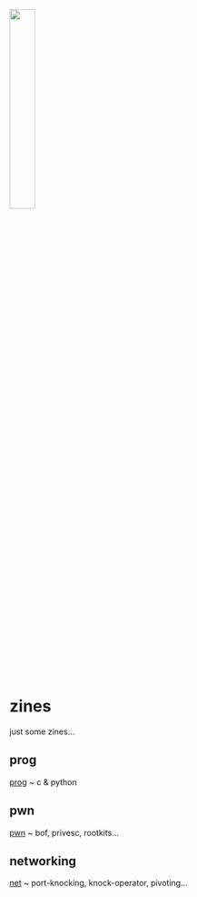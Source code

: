 <img width="30%" src="https://i.imgur.com/CGV9DU1.png"></img>
# zines
just some zines...

## prog
[prog](prog/README.md) ~ c & python

## pwn
[pwn](pwn/README.md) ~ bof, privesc, rootkits...

## networking
[net](net/READNE.md) ~ port-knocking, knock-operator, pivoting...
